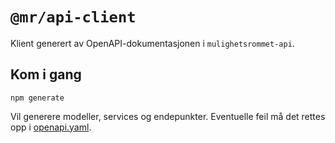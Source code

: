# `@mr/api-client`

Klient generert av OpenAPI-dokumentasjonen i `mulighetsrommet-api`.

## Kom i gang

```
npm generate
```

Vil generere modeller, services og endepunkter.
Eventuelle feil må det rettes opp i [openapi.yaml](../../mulighetsrommet-api/src/main/resources/web/openapi.yaml).
